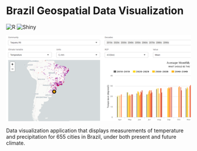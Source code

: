 # Brazil Geospatial Data Visualization

![R](https://img.shields.io/badge/-R-000000?style=flat&logo=R)
![Shiny](
https://img.shields.io/badge/ShinyApps-blue?style=flat&labelColor=white&logo=RStudio&logoColor=blue
)

![Brazil_Temp](
https://github.com/danvargg/brasil-climate/blob/main/images/brazil_temp.PNG
)

Data visualization application that displays measurements of temperature and precipitation for 655 cities in Brazil, under both present and future climate.
